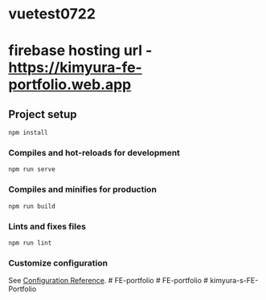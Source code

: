 # vuetest0722

# firebase hosting url - https://kimyura-fe-portfolio.web.app

## Project setup
```
npm install
```

### Compiles and hot-reloads for development
```
npm run serve
```

### Compiles and minifies for production
```
npm run build
```

### Lints and fixes files
```
npm run lint
```

### Customize configuration
See [Configuration Reference](https://cli.vuejs.org/config/).
#   F E - p o r t f o l i o  
 #   F E - p o r t f o l i o  
 #   k i m y u r a - s - F E - P o r t f o l i o  
 